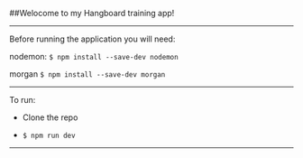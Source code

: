 ##Welocome to my Hangboard training app!

---

Before running the application you will need:

nodemon:
`$ npm install --save-dev nodemon`

morgan
`$ npm install --save-dev morgan`

---

To run:

- Clone the repo

- `$ npm run dev`

---